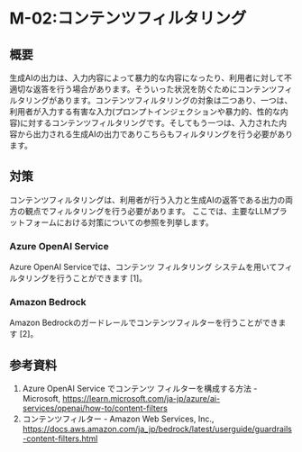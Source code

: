 # M-02:コンテンツフィルタリング
## 概要
生成AIの出力は、入力内容によって暴力的な内容になったり、利用者に対して不適切な返答を行う場合があります。そういった状況を防ぐためにコンテンツフィルタリングがあります。コンテンツフィルタリングの対象は二つあり、一つは、利用者が入力する有害な入力(プロンプトインジェクションや暴力的、性的な内容)に対するコンテンツフィルタリングです。そしてもう一つは、入力された内容から出力される生成AIの出力でありこちらもフィルタリングを行う必要があります。

## 対策
コンテンツフィルタリングは、利用者が行う入力と生成AIの返答である出力の両方の観点でフィルタリングを行う必要があります。
ここでは、主要なLLMプラットフォームにおける対策についての参照を列挙します。

### Azure OpenAI Service
Azure OpenAI Serviceでは、コンテンツ フィルタリング システムを用いてフィルタリングを行うことができます [1]。

### Amazon Bedrock
Amazon Bedrockのガードレールでコンテンツフィルターを行うことができます [2]。

## 参考資料
1. Azure OpenAI Service でコンテンツ フィルターを構成する方法 - Microsoft, https://learn.microsoft.com/ja-jp/azure/ai-services/openai/how-to/content-filters
1. コンテンツフィルター - Amazon Web Services, Inc., https://docs.aws.amazon.com/ja_jp/bedrock/latest/userguide/guardrails-content-filters.html